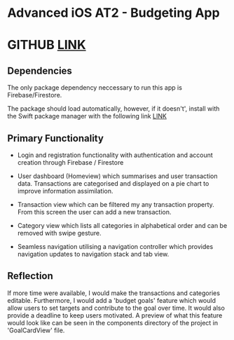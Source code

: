 # Advanced iOS AT2 - Budgeting App

# GITHUB [LINK](https://github.com/byro23/Advanced-iOS_AT2)

## Dependencies
The only package dependency neccessary to run this app is Firebase/Firestore.

The package should load automatically, however, if it doesn't', install with the Swift package manager with the following link [LINK](https://github.com/firebase/firebase-ios-sdk.git)

## Primary Functionality
 - Login and registration functionality with authentication and account creation through Firebase / Firestore
 
 - User dashboard 
 (Homeview) which summarises and user transaction data. Transactions are categorised and displayed on a pie chart to improve information assimilation.
 
 - Transaction view which can be filtered my any transaction property. From this screen the user can add a new transaction.
 
 - Category view which lists all categories in alphabetical order and can be removed with swipe gesture.
 
 - Seamless navigation utilising a navigation controller which provides navigation updates to navigation stack and tab view.
 
 ## Reflection
 
 If more time were available, I would make the transactions and categories editable. Furthermore, I would add a 'budget goals' feature which would allow users to set targets and contribute to the goal over time. It would also provide a deadline to keep users motivated. A preview of what this feature would look like can be seen in the components directory of the project in 'GoalCardView' file.
 
 
